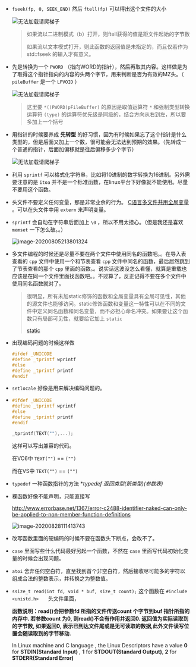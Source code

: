+ `fseek(fp, 0, SEEK_END)` 然后 `ftell(fp)` 可以得出这个文件的大小

  ![无法加载请爬梯子](https://cdn.jsdelivr.net/gh/smallzhong/picgo-pic-bed@master/20200706102237.png)

  > 如果流以二进制模式（b）打开，则ftell获得的值是距文件起始的字节数
  >
  > 如果流以文本模式打开，则此函数的返回值是未指定的，而且仅若作为 std::fseek 的输入才有意义。

  

+ 先是转换为一个 `PWORD` （指向WORD的指针），然后再取其内容。这样做是为了取得这个指针指向的内容的头两个字节，用来判断是否为有效的MZ头。（ `pileBuffer` 是一个 `LPVOID` ）

  ![无法加载请爬梯子](https://cdn.jsdelivr.net/gh/smallzhong/picgo-pic-bed@master/20200706102948.png)

  > 这里要 `*((PWORD)pFileBuffer)` 的原因是取值运算符 `*` 和强制类型转换运算符 `(type)` 的运算符优先级是同级的，结合方向从右到左，所以要多加上一个括号

+ 用指针的时候要养成 **先转型** 的好习惯，因为有时候如果忘了这个指针是什么类型的，但是后面又加上一个数，很可能会无法达到预期的效果。（先转成一个普通的指针，后面加偏移就是往后偏移多少个字节）

  ![无法加载请爬梯子](https://cdn.jsdelivr.net/gh/smallzhong/picgo-pic-bed@master/20200706155849.png)

  

+ 利用 `sprintf` 可以格式化字符串，比如将10进制的数字转换为16进制。另外需要注意的是 `itoa` 并不是一个标准函数，在linux平台下好像就不能使用。尽量不要用这个函数。

+ 头文件不要定义任何变量，那是非常业余的行为。 [C语言多文件共用全局变量](https://www.cnblogs.com/invisible2/p/6905892.html) 。可以在头文件中用 `extern` 来声明变量。

+ `sprintf` 会自动在字符串后面加上 `\0` ，所以不用太担心。（但是我还是喜欢 `memset` 一下怎么破。。）

  ![image-20200805213801324](https://cdn.jsdelivr.net/gh/smallzhong/picgo-pic-bed@master/image-20200805213801324.png)

+ 多文件编程的时候还是尽量不要在两个文件中使用同名的函数吧。。在导入表查看的 `cpp` 文件中使用一个和节表查看 `cpp` 文件中同名的函数，最后居然跳到了节表查看的那个 `cpp` 里面的函数。。说实话这波没怎么看懂，就算是重载也应该是在同一个文件里面找函数吧。。不过算了，反正记得不要在多个文件中使用同名函数就对了。

  >很明显，所有未加static修饰的函数和全局变量具有全局可见性，其他的源文件也能够访问。static修饰函数和变量这一特性可以在不同的文件中定义同名函数和同名变量，而不必担心命名冲突。如果要让这个函数只有局部可见性，就要给它加上 `static`
  >
  >[static](https://blog.csdn.net/FreeApe/article/details/50979425)

+ 出现编码问题的时候这样做

  ```cpp
  #ifdef _UNICODE
  #define _tprintf wprintf
  #else
  #define _tprintf printf
  #endif
  ```

+ `setlocale` 好像是用来解决编码问题的。

+ ```cpp
  #ifdef _UNICODE
  #define _tprintf wprintf
  #else
  #define _tprintf printf
  #endif
  
  _tprintf(TEXT(""),...);
  ```

  这样可以写出兼容的代码。

  在VC6中 `TEXT("")` == `("")`

  而在VS中  `TEXT("")` == `("")`

+ `typedef` 一种函数指针的方法 **typedef  返回类型(*新类型)(参数表)**

+ 裸函数好像不能声明，只能直接写

  http://www.errorbase.net/1367/error-c2488-identifier-naked-can-only-be-applied-to-non-member-function-definitions

  ![image-20200828111413743](https://cdn.jsdelivr.net/gh/smallzhong/picgo-pic-bed@master/image-20200828111413743.png)

+ 改写函数里面的硬编码的时候不要在函数头下断点，会改不了。

+ `case` 里面写些什么代码最好另起一个函数，不然在 `case` 里面写代码初始化变量的时候会出现问题。

+ `atoi` 舍弃任何空白符，直至找到首个非空白符，然后接收尽可能多的字符以组成合法的整数表示，并转换之为整数值。

+ `ssize_t read(int fd, void * buf, size_t count);` 这个函数在 `#include <unistd.h>   ` 头文件里面，

  **函数说明：read()会把参数fd 所指的文件传送count 个字节到buf 指针所指的内存中. 若参数count 为0, 则read()不会有作用并返回0. 返回值为实际读取到的字节数, 如果返回0, 表示已到达文件尾或是无可读取的数据,此外文件读写位置会随读取到的字节移动.**

  In Linux machine and C language , the Linux Descriptors have a value **0** for **STDIN(Standard Input)** *,* **1** for **STDOUT(Standard Output)**, **2** for **STDERR(Standard Error)**
